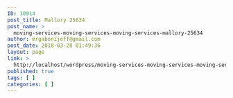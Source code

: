 ```yaml
---
ID: 10914
post_title: Mallory 25634
post_name: >
  moving-services-moving-services-moving-services-mallory-25634
author: mrgabonijeff@gmail.com
post_date: 2018-03-28 01:49:36
layout: page
link: >
  http://localhost/wordpress/moving-services-moving-services-moving-services-mallory-25634/
published: true
tags: [ ]
categories: [ ]
---
```

